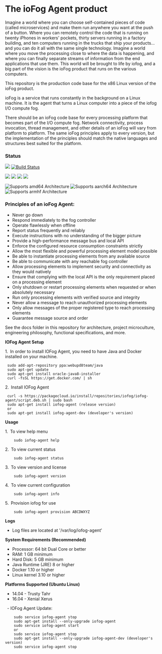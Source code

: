 # The ioFog Agent product

Imagine a world where you can choose self-contained pieces of code (called microservices) and make them run anywhere you want at the push of a button. Where you can remotely control the code that is running on twenty iPhones in workers' pockets, thirty servers running in a factory building, and ten computers running in the trucks that ship your products... and you can do it all with the same single technology. Imagine a world where you move the processing close to where the data is happening, and where you can finally separate streams of information from the end applications that use them. This world will be brought to life by iofog, and a big part of the vision is the ioFog product that runs on the various computers.

This repository is the production code base for the x86 Linux version of the ioFog product.

ioFog is a service that runs constantly in the background on a Linux machine. It is the agent that turns a Linux computer into a piece of the iofog I/O compute fog.

There should be an ioFog code base for every processing platform that becomes part of the I/O compute fog. Network connectivity, process invocation, thread management, and other details of an ioFog will vary from platform to platform. The same ioFog principles apply to every version, but the implementation of the principles should match the native languages and structures best suited for the platform.

### Status

![](https://img.shields.io/github/release/iofog/agent.svg?style=flat)
[![Build Status](https://travis-ci.org/ioFog/Agent.svg)](https://travis-ci.org/ioFog/Agent)

![](https://img.shields.io/github/repo-size/iofog/agent.svg?style=flat)
![](https://img.shields.io/github/last-commit/iofog/agent.svg?style=flat)
![](https://img.shields.io/github/contributors/iofog/agent.svg?style=flat)
![](https://img.shields.io/github/issues/iofog/agent.svg?style=flat)

![Supports amd64 Architecture][amd64-shield]
![Supports aarch64 Architecture][arm64-shield]
![Supports armhf Architecture][arm-shield]

[arm64-shield]: https://img.shields.io/badge/aarch64-yes-green.svg
[amd64-shield]: https://img.shields.io/badge/amd64-yes-green.svg
[arm-shield]: https://img.shields.io/badge/armhf-yes-green.svg

### Principles of an ioFog Agent:

* Never go down
* Respond immediately to the fog controller
* Operate flawlessly when offline
* Report status frequently and reliably
* Execute instructions with no understanding of the bigger picture
* Provide a high-performance message bus and local API
* Enforce the configured resource consumption constraints strictly
* Allow the most flexible and powerful processing element model possible
* Be able to instantiate processing elements from any available source
* Be able to communicate with any reachable fog controller
* Allow processing elements to implement security and connectivity as they would natively
* Ensure that complying with the local API is the only requirement placed on a processing element
* Only shutdown or restart processing elements when requested or when absolutely necessary
* Run only processing elements with verified source and integrity
* Never allow a message to reach unauthorized processing elements
* Only allow messages of the proper registered type to reach processing elements
* Guarantee message source and order


See the docs folder in this repository for architecture, project microculture, engineering philosophy, functional specifications, and more.

**IOFog Agent Setup**

1.&ensp;In order to install IOFog Agent, you need to have Java and Docker installed on your machine.

     sudo add-apt-repository ppa:webupd8team/java
     sudo apt-get update
     sudo apt-get install oracle-java8-installer
     curl -fsSL https://get.docker.com/ | sh

2.&ensp;Install IOFog Agent

     curl -s https://packagecloud.io/install/repositories/iofog/iofog-agent/script.deb.sh | sudo bash
     sudo apt-get install iofog-agent (release version)
     or
     sudo apt-get install iofog-agent-dev (developer's version)
	   
    
**Usage**

1.&ensp;To view help menu

        sudo iofog-agent help

2.&ensp;To view current status

        sudo iofog-agent status   

3.&ensp;To view version and license

        sudo iofog-agent version
        
4.&ensp;To view current configuration

        sudo iofog-agent info
        
5.&ensp;Provision iofog for use

        sudo iofog-agent provision ABCDWXYZ

**Logs**
- Log files are located at '/var/log/iofog-agent'

**System Requirements (Recommended)**
- Processor: 64 bit Dual Core or better
- RAM: 1 GB minimum
- Hard Disk: 5 GB minimum
- Java Runtime (JRE) 8 or higher
- Docker 1.10 or higher
- Linux kernel 3.10 or higher

**Platforms Supported (Ubuntu Linux)**
- 14.04 - Trusty Tahr
- 16.04 - Xenial Xerus


&ensp;- IOFog Agent Update:

        sudo service iofog-agent stop       
        sudo apt-get install --only-upgrade iofog-agent
        sudo service iofog-agent start
        or
        sudo service iofog-agent stop
        sudo apt-get install --only-upgrade iofog-agent-dev (developer's version)
        sudo service iofog-agent stop        

